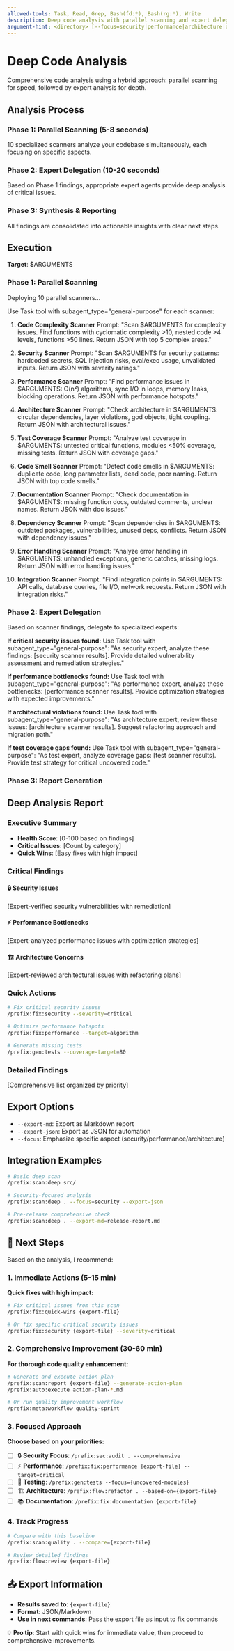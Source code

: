 ```yaml
---
allowed-tools: Task, Read, Grep, Bash(fd:*), Bash(rg:*), Write
description: Deep code analysis with parallel scanning and expert delegation for comprehensive insights
argument-hint: <directory> [--focus=security|performance|architecture|all] [--export-md] [--export-json]
---
```


# Deep Code Analysis

Comprehensive code analysis using a hybrid approach: parallel scanning for speed, followed by expert analysis for depth.

## Analysis Process

### Phase 1: Parallel Scanning (5-8 seconds)
10 specialized scanners analyze your codebase simultaneously, each focusing on specific aspects.

### Phase 2: Expert Delegation (10-20 seconds)
Based on Phase 1 findings, appropriate expert agents provide deep analysis of critical issues.

### Phase 3: Synthesis & Reporting
All findings are consolidated into actionable insights with clear next steps.

## Execution

**Target**: $ARGUMENTS

### Phase 1: Parallel Scanning

Deploying 10 parallel scanners...

Use Task tool with subagent_type="general-purpose" for each scanner:

1. **Code Complexity Scanner**
   Prompt: "Scan $ARGUMENTS for complexity issues. Find functions with cyclomatic complexity >10, nested code >4 levels, functions >50 lines. Return JSON with top 5 complex areas."

2. **Security Scanner**
   Prompt: "Scan $ARGUMENTS for security patterns: hardcoded secrets, SQL injection risks, eval/exec usage, unvalidated inputs. Return JSON with severity ratings."

3. **Performance Scanner**
   Prompt: "Find performance issues in $ARGUMENTS: O(n²) algorithms, sync I/O in loops, memory leaks, blocking operations. Return JSON with performance hotspots."

4. **Architecture Scanner**
   Prompt: "Check architecture in $ARGUMENTS: circular dependencies, layer violations, god objects, tight coupling. Return JSON with architectural issues."

5. **Test Coverage Scanner**
   Prompt: "Analyze test coverage in $ARGUMENTS: untested critical functions, modules <50% coverage, missing tests. Return JSON with coverage gaps."

6. **Code Smell Scanner**
   Prompt: "Detect code smells in $ARGUMENTS: duplicate code, long parameter lists, dead code, poor naming. Return JSON with top code smells."

7. **Documentation Scanner**
   Prompt: "Check documentation in $ARGUMENTS: missing function docs, outdated comments, unclear names. Return JSON with doc issues."

8. **Dependency Scanner**
   Prompt: "Scan dependencies in $ARGUMENTS: outdated packages, vulnerabilities, unused deps, conflicts. Return JSON with dependency issues."

9. **Error Handling Scanner**
   Prompt: "Analyze error handling in $ARGUMENTS: unhandled exceptions, generic catches, missing logs. Return JSON with error handling issues."

10. **Integration Scanner**
    Prompt: "Find integration points in $ARGUMENTS: API calls, database queries, file I/O, network requests. Return JSON with integration risks."

### Phase 2: Expert Delegation

Based on scanner findings, delegate to specialized experts:

**If critical security issues found:**
Use Task tool with subagent_type="general-purpose":
"As security expert, analyze these findings: [security scanner results]. Provide detailed vulnerability assessment and remediation strategies."

**If performance bottlenecks found:**
Use Task tool with subagent_type="general-purpose":
"As performance expert, analyze these bottlenecks: [performance scanner results]. Provide optimization strategies with expected improvements."

**If architectural violations found:**
Use Task tool with subagent_type="general-purpose":
"As architecture expert, review these issues: [architecture scanner results]. Suggest refactoring approach and migration path."

**If test coverage gaps found:**
Use Task tool with subagent_type="general-purpose":
"As test expert, analyze coverage gaps: [test scanner results]. Provide test strategy for critical uncovered code."

### Phase 3: Report Generation

## Deep Analysis Report

### Executive Summary
- **Health Score**: [0-100 based on findings]
- **Critical Issues**: [Count by category]
- **Quick Wins**: [Easy fixes with high impact]

### Critical Findings

#### 🔒 Security Issues
[Expert-verified security vulnerabilities with remediation]

#### ⚡ Performance Bottlenecks  
[Expert-analyzed performance issues with optimization strategies]

#### 🏗️ Architecture Concerns
[Expert-reviewed architectural issues with refactoring plans]

### Quick Actions

```bash
# Fix critical security issues
/prefix:fix:security --severity=critical

# Optimize performance hotspots
/prefix:fix:performance --target=algorithm

# Generate missing tests
/prefix:gen:tests --coverage-target=80
```

### Detailed Findings
[Comprehensive list organized by priority]

## Export Options

- `--export-md`: Export as Markdown report
- `--export-json`: Export as JSON for automation
- `--focus`: Emphasize specific aspect (security/performance/architecture)

## Integration Examples

```bash
# Basic deep scan
/prefix:scan:deep src/

# Security-focused analysis
/prefix:scan:deep . --focus=security --export-json

# Pre-release comprehensive check
/prefix:scan:deep . --export-md=release-report.md
```

## 🎯 Next Steps

Based on the analysis, I recommend:

### 1. **Immediate Actions** (5-15 min)
**Quick fixes with high impact:**
```bash
# Fix critical issues from this scan
/prefix:fix:quick-wins {export-file}

# Or fix specific critical security issues
/prefix:fix:security {export-file} --severity=critical
```

### 2. **Comprehensive Improvement** (30-60 min)
**For thorough code quality enhancement:**
```bash
# Generate and execute action plan
/prefix:scan:report {export-file} --generate-action-plan
/prefix:auto:execute action-plan-*.md

# Or run quality improvement workflow
/prefix:meta:workflow quality-sprint
```

### 3. **Focused Approach**
**Choose based on your priorities:**

- [ ] 🔒 **Security Focus**: `/prefix:sec:audit . --comprehensive`
- [ ] ⚡ **Performance**: `/prefix:fix:performance {export-file} --target=critical`
- [ ] 🧪 **Testing**: `/prefix:gen:tests --focus={uncovered-modules}`
- [ ] 🏗️ **Architecture**: `/prefix:flow:refactor . --based-on={export-file}`
- [ ] 📚 **Documentation**: `/prefix:fix:documentation {export-file}`

### 4. **Track Progress**
```bash
# Compare with this baseline
/prefix:scan:quality . --compare={export-file}

# Review detailed findings
/prefix:flow:review {export-file}
```

## 📤 Export Information
- **Results saved to**: `{export-file}`
- **Format**: JSON/Markdown
- **Use in next commands**: Pass the export file as input to fix commands

💡 **Pro tip**: Start with quick wins for immediate value, then proceed to comprehensive improvements.